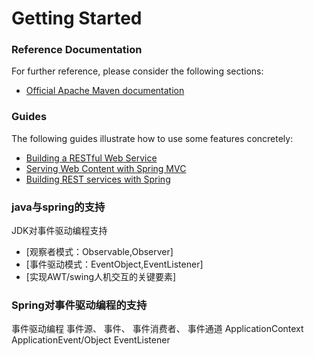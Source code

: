 # Getting Started

### Reference Documentation
For further reference, please consider the following sections:

* [Official Apache Maven documentation](https://maven.apache.org/guides/index.html)

### Guides
The following guides illustrate how to use some features concretely:

* [Building a RESTful Web Service](https://spring.io/guides/gs/rest-service/)
* [Serving Web Content with Spring MVC](https://spring.io/guides/gs/serving-web-content/)
* [Building REST services with Spring](https://spring.io/guides/tutorials/bookmarks/)

### java与spring的支持
JDK对事件驱动编程支持
* [观察者模式：Observable,Observer]
* [事件驱动模式：EventObject,EventListener]
* [实现AWT/swing人机交互的关键要素]
### Spring对事件驱动编程的支持
事件驱动编程 事件源、               事件、                   事件消费者、       事件通道
             ApplicationContext     ApplicationEvent/Object   EventListener

